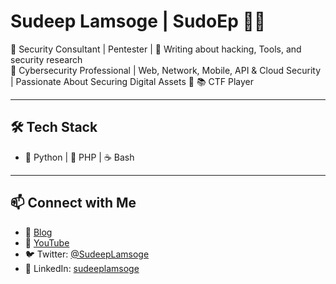 # Sudeep Lamsoge | SudoEp 🏴‍☠️  

🔹 Security Consultant | Pentester |
🔹 Writing about hacking, Tools, and security research  
🔹 Cybersecurity Professional | Web, Network, Mobile, API & Cloud Security | Passionate About Securing Digital Assets 
🔹 📚 CTF Player

---

## 🛠 Tech Stack
- 🐍 Python | 🐘 PHP | ☕ Bash 

---

## 📫 Connect with Me
- 🔗 [Blog](https://sudeeplamsoge.blogspot.com/)
- 🎥 [YouTube](https://www.youtube.com/@SudeepLamsoge)
- 🐦 Twitter: [@SudeepLamsoge](https://x.com/SudeepLamsoge)
- 💼 LinkedIn: [sudeeplamsoge](https://www.linkedin.com/in/sudeeplamsoge/)
